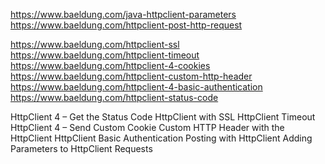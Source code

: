 https://www.baeldung.com/java-httpclient-parameters
https://www.baeldung.com/httpclient-post-http-request


https://www.baeldung.com/httpclient-ssl
https://www.baeldung.com/httpclient-timeout
https://www.baeldung.com/httpclient-4-cookies
https://www.baeldung.com/httpclient-custom-http-header
https://www.baeldung.com/httpclient-4-basic-authentication
https://www.baeldung.com/httpclient-status-code

HttpClient 4 – Get the Status Code
HttpClient with SSL
HttpClient Timeout
HttpClient 4 – Send Custom Cookie
Custom HTTP Header with the HttpClient
HttpClient Basic Authentication
Posting with HttpClient
Adding Parameters to HttpClient Requests